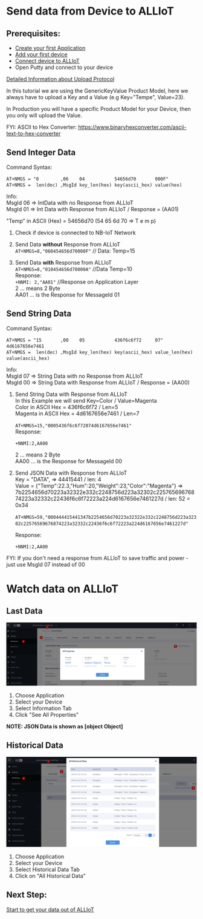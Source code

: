 # Send data from Device to ALLIoT

## Prerequisites:  
* [Create your first Application](../01&#32;Create&#32;first&#32;Application.md)
* [Add your first device](../02&#32;Add&#32;first&#32;Device.md)
* [Connect device to ALLIoT](03_Connect_device_to_ALLIoT.md)
* Open Putty and connect to your device

[Detailed Information about Upload Protocol](GenericKeyValue_CoAP.md)

In this tutorial we are using the GenericKeyValue Product Model, here we always have to upload a Key and a Value (e.g Key="Tempe", Value=23).

In Production you will have a specific Product Model for your Device, then you only will upload the Value. 

FYI: ASCII to Hex Converter: https://www.binaryhexconverter.com/ascii-text-to-hex-converter
 

## Send Integer Data

Command Syntax:
```
AT+NMGS = "8        ,06    04           54656d70       000F"       
AT+NMGS =  len(dec) ,MsgId key_len(hex) key(ascii_hex) value(hex)
```
Info:  
MsgId 06 => IntData with no Response from ALLIoT  
MsgId 01 => Int Data with Response from ALLIoT / Response = (AA01)

"Temp" in ASCII (Hex) = 54656d70  (54 65 6d 70 => T e m p)    

1. Check if device is connected to NB-IoT Network  
      
2. Send Data **without** Response from ALLIoT   
    `AT+NMGS=8,"060454656d70000F"`     // Data: Temp=15
3. Send Data **with** Response from ALLIoT   
    `AT+NMGS=8,"010454656d70000A"`   //Data Temp=10  
    Response:  
    `+NNMI: 2,"AA01"`  //Response on Application Layer  
    2 ... means 2 Byte  
    AA01 ... is the Response for MessageId 01


## Send String Data

Command Syntax:
```
AT+NMGS = "15       ,00    05           436f6c6f72     07"             4d6167656e7461   
AT+NMGS =  len(dec) ,MsgId key_len(hex) key(ascii_hex) value_len(hex) value(ascii_hex) 
```
Info:  
MsgId 07 => String Data with no Response from ALLIoT  
MsgId 00 => String Data with Response from ALLIoT / Response = (AA00)

1. Send String Data with Response from ALLIoT  
   In this Example we will send Key=Color / Value=Magenta     
   Color in ASCII Hex = 436f6c6f72  / Len=5  
   Magenta in ASCII Hex = 4d6167656e7461 / Len=7  
   
   `AT+NMGS=15,"0005436f6c6f72074d6167656e7461"`  
   Response:
   ```
   +NNMI:2,AA00 
   ```
   2 ... means 2 Byte  
   AA00 ... is the Response for MessageId 00



2. Send JSON Data with Response from ALLIoT  
   Key = "DATA",  => 44415441 / len: 4  
   Value = {"Temp":22.3,"Hum":20,"Weight":23,"Color":"Magenta"} =>  
   7b2254656d70223a32322e332c2248756d223a32302c22576569676874223a32332c22436f6c6f72223a224d6167656e7461227d  / len: 52 = 0x34

   `AT+NMGS=59,"000444415441347b2254656d70223a32322e332c2248756d223a32302c22576569676874223a32332c22436f6c6f72223a224d6167656e7461227d"`  

    Response:  
   ```
   +NNMI:2,AA00 
   ```

FYI: If you don't need a response from ALLIoT to save traffic and power - just use MsgId 07 instead of 00

# Watch data on ALLIoT

## Last Data
![Latest Data](../images/Device_Data.png)
1. Choose Application
2. Select your Device
3. Select Information Tab
4. Click "See All Properties"
   
**NOTE: JSON Data is shown as [object Object]**


## Historical Data
![Historical Data](../images/Device_All_Historical_Data.png)
1. Choose Application
2. Select your Device
3. Select Historical Data Tab
4. Click on "All Historical Data"

## Next Step:
[Start to get your data out of ALLIoT](../Application&#32;Enablement/05_Install_and_setup_Postman.md)



